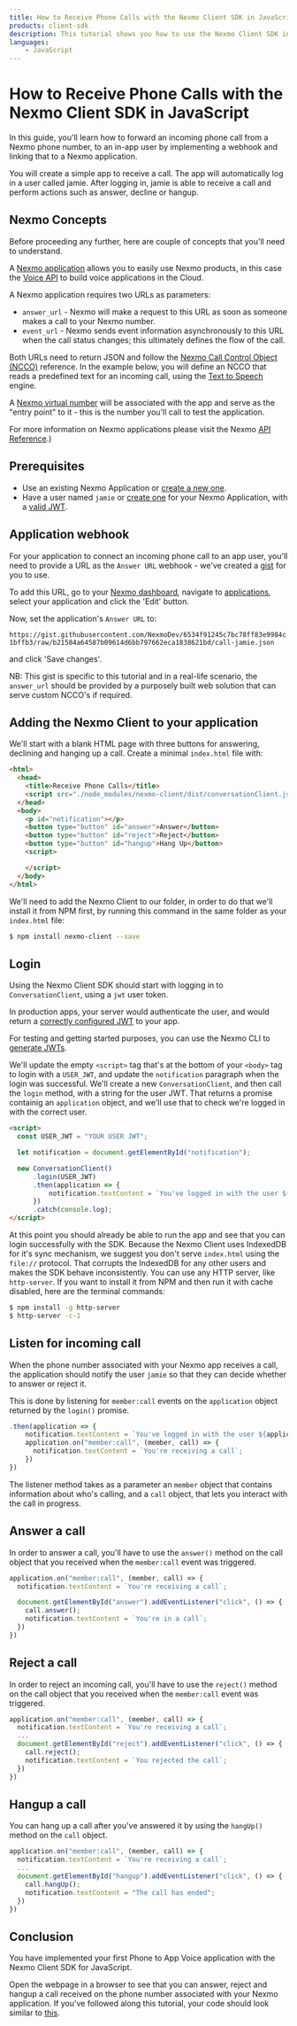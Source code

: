 ```yaml
---
title: How to Receive Phone Calls with the Nexmo Client SDK in JavaScript
products: client-sdk
description: This tutorial shows you how to use the Nexmo Client SDK in your JavaScript application in order to receive phone calls.
languages:
    - JavaScript
---
```


# How to Receive Phone Calls with the Nexmo Client SDK in JavaScript

In this guide, you'll learn how to forward an incoming phone call from a Nexmo phone number, to an in-app user by implementing a webhook and linking that to a Nexmo application.

You will create a simple app to receive a call. The app will automatically log in a user called jamie. After logging in, jamie is able to receive a call and perform actions such as answer, decline or hangup.


## Nexmo Concepts

Before proceeding any further, here are couple of concepts that you'll need to understand.

A [Nexmo application](https://developer.nexmo.com/concepts/guides/applications) allows you to easily use Nexmo products, in this case the [Voice API](https://developer.nexmo.com/voice/voice-api/overview) to build voice applications in the Cloud.

A Nexmo application requires two URLs as parameters:

* `answer_url` - Nexmo will make a request to this URL as soon as someone makes a call to your Nexmo number.
* `event_url` - Nexmo sends event information asynchronously to this URL when the call status changes; this ultimately defines the flow of the call.

Both URLs need to return JSON and follow the [Nexmo Call Control Object (NCCO)](https://developer.nexmo.com/voice/voice-api/ncco-reference) reference. In the example below, you will define an NCCO that reads a predefined text for an incoming call, using the [Text to Speech](https://developer.nexmo.com/voice/voice-api/guides/text-to-speech) engine.

A [Nexmo virtual number](https://developer.nexmo.com/numbers/overview) will be associated with the app and serve as the "entry point" to it - this is the number you'll call to test the application.

For more information on Nexmo applications please visit the Nexmo [API Reference](https://developer.nexmo.com/api/application).)


## Prerequisites

- Use an existing Nexmo Application or [create a new one](/tutorials/client-sdk-generate-test-credentials).
- Have a user named `jamie` or [create one](/tutorials/client-sdk-generate-test-credentials#create-a-user) for your Nexmo Application, with a [valid JWT](/tutorials/client-sdk-generate-test-credentials).


## Application webhook

For your application to connect an incoming phone call to an app user, you'll need to provide a URL as the `Answer URL` webhook - we've created a [gist](https://gist.github.com/NexmoDev/6534f91245c7bc78ff83e9984c1bffb3) for you to use.

To add this URL, go to your [Nexmo dashboard](https://dashboard.nexmo.com), navigate to [applications](https://dashboard.nexmo.com/voice/your-applications), select your application and click the 'Edit' button.

Now, set the application's `Answer URL` to:

``https://gist.githubusercontent.com/NexmoDev/6534f91245c7bc78ff83e9984c1bffb3/raw/b21584a64587b09614d6bb797662eca1838621bd/call-jamie.json``

and click 'Save changes'.

NB: This gist is specific to this tutorial and in a real-life scenario, the `answer_url` should be provided by a purposely built web solution that can serve custom NCCO's if required.


## Adding the Nexmo Client to your application

We'll start with a blank HTML page with three buttons for answering, declining and hanging up a call. Create a minimal `index.html` file with:

```html
<html>
  <head>
    <title>Receive Phone Calls</title>
    <script src="./node_modules/nexmo-client/dist/conversationClient.js"></script>
  </head>
  <body>
    <p id="notification"></p>
    <button type="button" id="answer">Answer</button>
    <button type="button" id="reject">Reject</button>
    <button type="button" id="hangup">Hang Up</button>
    <script>

    </script>
  </body>
</html>
```

We'll need to add the Nexmo Client to our folder, in order to do that we'll install it from NPM first, by running this command in the same folder as your `index.html` file:

```bash
$ npm install nexmo-client --save
```

## Login

Using the Nexmo Client SDK should start with logging in to `ConversationClient`, using a `jwt` user token.

In production apps, your server would authenticate the user, and would return a [correctly configured JWT](/client-sdk/concepts/jwt-acl) to your app.

For testing and getting started purposes, you can use the Nexmo CLI to [generate JWTs](/tutorials/client-sdk-generate-test-credentials).

We'll update the empty `<script>` tag that's at the bottom of your `<body>` tag to login with a `USER_JWT`, and update the `notification` paragraph when the login was successful. We'll create a new `ConversationClient`, and then call the `login` method, with a string for the user JWT. That returns a promise containig an `application` object, and we'll use that to check we're logged in with the correct user.

```html
<script>
  const USER_JWT = "YOUR USER JWT";

  let notification = document.getElementById("notification");

  new ConversationClient()
      .login(USER_JWT)
      .then(application => {
          notification.textContent = `You've logged in with the user ${application.me.name}`
      })
      .catch(console.log);
</script>
```

At this point you should already be able to run the app and see that you can login successfully with the SDK. Because the Nexmo Client uses IndexedDB for it's sync mechanism, we suggest you don't serve `index.html` using the `file://` protocol. That corrupts the IndexedDB for any other users and makes the SDK behave inconsistently. You can use any HTTP server, like `http-server`. If you want to install it from NPM and then run it with cache disabled, here are the terminal commands:

```bash
$ npm install -g http-server
$ http-server -c-1
```


## Listen for incoming call

When the phone number associated with your Nexmo app receives a call, the application should notify the user `jamie` so that they can decide whether to answer or reject it.

This is done by listening for `member:call` events on the `application` object returned by the `login()` promise.

```javascript
.then(application => {
    notification.textContent = `You've logged in with the user ${application.me.user.name}`;
    application.on("member:call", (member, call) => {
      notification.textContent = `You're receiving a call`;
    })
})
```

The listener method takes as a parameter an `member` object that contains information about who's calling, and a `call` object, that lets you interact with the call in progress.


## Answer a call

In order to answer a call, you'll have to use the `answer()` method on the call object that you received when the `member:call` event was triggered.

```javascript
application.on("member:call", (member, call) => {
  notification.textContent = `You're receiving a call`;

  document.getElementById("answer").addEventListener("click", () => {
    call.answer();
    notification.textContent = `You're in a call`;
  })
})
```


## Reject a call

In order to reject an incoming call, you'll have to use the `reject()` method on the call object that you received when the `member:call` event was triggered.

```javascript
application.on("member:call", (member, call) => {
  notification.textContent = `You're receiving a call`;
  ...
  document.getElementById("reject").addEventListener("click", () => {
    call.reject();
    notification.textContent = `You rejected the call`;
  })
})
```

## Hangup a call

You can hang up a call after you've answered it by using the `hangUp()` method on the `call` object.

```javascript
application.on("member:call", (member, call) => {
  notification.textContent = `You're receiving a call`;
  ...
  document.getElementById("hangup").addEventListener("click", () => {
    call.hangUp();
    notification.textContent = "The call has ended";
  })
})
```

## Conclusion

You have implemented your first Phone to App Voice application with the Nexmo Client SDK for JavaScript.

Open the webpage in a browser to see that you can answer, reject and hangup a call received on the phone number associated with your Nexmo application. If you've followed along this tutorial, your code should look similar to [this](https://github.com/Nexmo/client-sdk-javascript-receive-phone-calls/blob/master/index.html).
